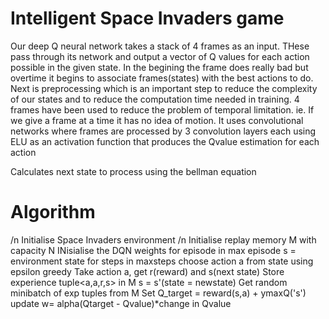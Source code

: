 # Intelligent Space Invaders game

Our deep Q neural network takes a stack of 4 frames as an input. THese pass through its network and output a vector of Q values for each action possible in the given state.
In the begining the frame does really bad but overtime it begins to associate frames(states) with the best actions to do.
Next is preprocessing which is an important step to reduce the complexity of our states and to reduce the computation time needed in training. 4 frames have been used to reduce the problem of temporal limitation. ie. If we give a frame at a time it has no idea of motion.
It uses convolutional networks where frames are processed by 3 convolution layers each using ELU as an activation function that produces the Qvalue estimation for each action

Calculates next state to process using the bellman equation

# Algorithm
  
  /n Initialise Space Invaders environment
  /n Initialise replay memory M with capacity N
  INisialise the DQN weights
  for episode in max episode
    s = environment state
    for steps in maxsteps
      choose action a from state using epsilon greedy
      Take action a, get r(reward) and s(next state)
      Store experience tuple<a,a,r,s> in M
      s = s'(state = newstate)
      Get random minibatch of exp tuples from M
      Set Q_target = reward(s,a) + ymaxQ('s')
      update w= alpha(Qtarget - Qvalue)*change in Qvalue
